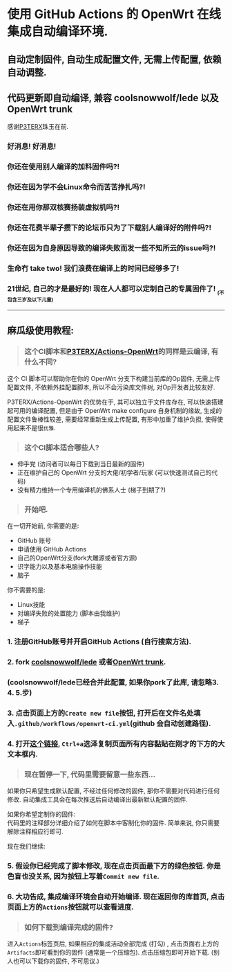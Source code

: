 # 使用 GitHub Actions 的 OpenWrt 在线集成自动编译环境.

## 自动定制固件, 自动生成配置文件, 无需上传配置, 依赖自动调整.

## 代码更新即自动编译, 兼容 coolsnowwolf/lede 以及 OpenWrt trunk

感谢[P3TERX](https://github.com/P3TERX/Actions-OpenWrt)珠玉在前.

### 好消息! 好消息!
### 你还在使用别人编译的加料固件吗?!
### 你还在因为学不会Linux命令而苦苦挣扎吗?!
### 你还在用你那双核赛扬装虚拟机吗?!
### 你还在花费半辈子攒下的论坛币只为了下载别人编译好的附件吗?!
### 你还在因为自身原因导致的编译失败而发一些不知所云的issue吗?!
### 生命冇 take two! 我们浪费在编译上的时间已经够多了!
### 21世纪, 自己的才是最好的! 现在人人都可以定制自己的专属固件了! <sub><sub>(不包含三岁及以下儿童)</sub></sub>

---

## 麻瓜级使用教程:

> ### 这个CI脚本和[P3TERX/Actions-OpenWrt](https://github.com/P3TERX/Actions-OpenWrt)的同样是云编译, 有什么不同?

这个 CI 脚本可以帮助你在你的 OpenWrt 分支下构建当前库的Op固件, 无需上传配置文件, 不依赖外挂配置脚本, 所以不会污染库文件树, 对Op开发者比较友好.

P3TERX/Actions-OpenWrt 的优势在于, 其可以独立于文件库存在, 可以快速搭建起可用的编译配置, 但是由于 OpenWrt make configure 自身机制的缘故, 生成的配置文件鲁棒性较差, 需要经常重新生成上传配置, 有形中加重了维护负担, 使得使用起来不是很`优雅`.

> ### 这个CI脚本适合哪些人?

- 伸手党 (访问者可以每日下载到当日最新的固件)
- 正在维护自己的 OpenWrt 分支的大佬/初学者/玩家 (可以快速测试自己的代码)
- 没有精力维持一个专用编译机的佛系人士 (梯子到期了?)

> ### 开始吧.

在一切开始前, 你需要的是:

- GitHub 账号
- 申请使用 GitHub Actions
- 自己的OpenWrt分支(fork大雕源或者官方源)
- 识字能力以及基本电脑操作技能
- 脑子

你不需要的是:

- Linux技能
- 对编译失败的处置能力 (脚本由我维护)
- 梯子

### 1. 注册GitHub账号并开启GitHub Actions (自行搜索方法).

### 2. fork [coolsnowwolf/lede](https://github.com/coolsnowwolf/lede) 或者[OpenWrt trunk](https://github.com/openwrt/openwrt).

### (coolsnowwolf/lede已经合并此配置, 如果你pork了此库, 请忽略3. 4. 5.步)

### 3. 点击页面上方的`Create new file`按钮, 打开后在文件名处填入`.github/workflows/openwrt-ci.yml`(github 会自动创建路径).

### 4. 打开[这个链接](https://raw.githubusercontent.com/KFERMercer/OpenWrt-CI/master/openwrt-ci.yml), `Ctrl+a`选泽复制页面所有内容黏贴在刚才的下方的大文本框内.

> ### 现在暂停一下, 代码里需要留意一些东西...

如果你只希望生成默认配置, 不经过任何修改的固件, 那你不需要对代码进行任何修改. 自动集成工具会在每次推送后自动编译出最新默认配置的固件.

如果你希望定制你的固件:\
代码里的注释部分详细介绍了如何在脚本中客制化你的固件. 简单来说, 你只需要解除注释相应行即可.

现在我们继续:

### 5. 假设你已经完成了脚本修改, 现在点击页面最下方的绿色按钮. 你是色盲也没关系, 因为按钮上写着`Commit new file`.

### 6. 大功告成, 集成编译环境会自动开始编译. 现在返回你的库首页, 点击页面上方的`Actions`按钮就可以查看进度.

> ### 如何下载到编译完成的固件?

进入`Actions`标签页后, 如果相应的集成活动全部完成 (打勾) , 点击页面右上方的`Artifacts`即可看到你的固件 (通常是一个压缩包). 点击压缩包即可开始下载. (别人也可以下载你的固件, 不可思议.)

